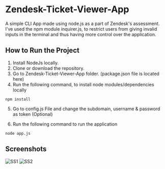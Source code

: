 # Zendesk-Ticket-Viewer-App
A simple CLI App made using node.js as a part of Zendesk's assessment.
I've used the npm module inquirer.js, to restrict users from giving invalid inputs in the terminal and thus having more control over the application.

## How to Run the Project
1. Install NodeJs locally.
2. Clone or download the repository.
3. Go to Zendesk-Ticket-Viewer-App folder. (package.json file is located here)
4. Run the following command, to install node modules/dependencies locally

`npm install`

5. Go to config.js File and change the subdomain, username & password as token (Optional)

6. Run the following command to run the application

`node app.js`

## Screenshots
![SS1](https://user-images.githubusercontent.com/22723598/143818487-906d95cd-7825-4ad8-9dd2-ff5516ec8ef0.jpg)
![SS2](https://user-images.githubusercontent.com/22723598/143818832-d4d2f67d-16f5-4d53-9f33-3a4f14cf19ec.jpg)

